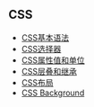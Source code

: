 ## CSS

* [CSS基本语法](https://github.com/wenbobao/learn-web/blob/master/css/CSS-%E5%9F%BA%E6%9C%AC%E8%AF%AD%E6%B3%95.md
)
* [CSS选择器](https://github.com/wenbobao/learn-web/blob/master/css/CSS-%E9%80%89%E6%8B%A9%E5%99%A8.md)
* [CSS属性值和单位](https://github.com/wenbobao/learn-web/blob/master/css/CSS-%E5%B1%9E%E6%80%A7%E5%80%BC%E5%92%8C%E5%8D%95%E4%BD%8D.md)
* [CSS层叠和继承](https://github.com/wenbobao/learn-web/blob/master/css/CSS-%E5%B1%82%E5%8F%A0%E5%92%8C%E7%BB%A7%E6%89%BF.md)
* [CSS布局](https://github.com/wenbobao/learn-web/blob/master/css/CSS-%E5%B8%83%E5%B1%80.md)
* [CSS Background](https://github.com/wenbobao/learn-web/blob/master/css/CSS-Background%EF%BC%88%E8%83%8C%E6%99%AF%EF%BC%89.md)
